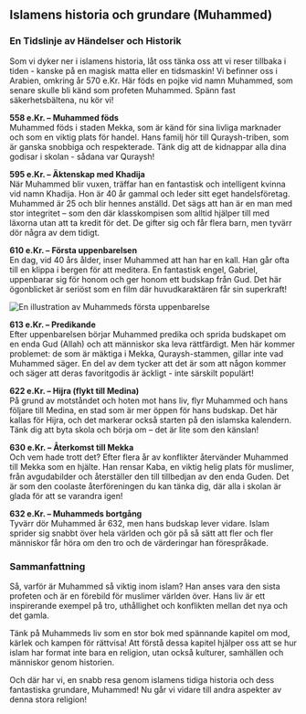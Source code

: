 ## Islamens historia och grundare (Muhammed)

### En Tidslinje av Händelser och Historik

Som vi dyker ner i islamens historia, låt oss tänka oss att vi reser tillbaka i tiden - kanske på en magisk matta eller en tidsmaskin! Vi befinner oss i Arabien, omkring år 570 e.Kr. Här föds en pojke vid namn Muhammed, som senare skulle bli känd som profeten Muhammed. Spänn fast säkerhetsbältena, nu kör vi!

**558 e.Kr. – Muhammed föds**  
Muhammed föds i staden Mekka, som är känd för sina livliga marknader och som en viktig plats för handel. Hans familj hör till Quraysh-triben, som är ganska snobbiga och respekterade. Tänk dig att de kidnappar alla dina godisar i skolan - sådana var Quraysh!

**595 e.Kr. – Äktenskap med Khadija**  
När Muhammed blir vuxen, träffar han en fantastisk och intelligent kvinna vid namn Khadija. Hon är 40 år gammal och leder sitt eget handelsföretag. Muhammed är 25 och blir hennes anställd. Det sägs att han är en man med stor integritet – som den där klasskompisen som alltid hjälper till med läxorna utan att ta kredit för det. De gifter sig och får flera barn, men tyvärr dör några av dem tidigt. 

**610 e.Kr. – Första uppenbarelsen**  
En dag, vid 40 års ålder, inser Muhammed att han har en kall. Han går ofta till en klippa i bergen för att meditera. En fantastisk engel, Gabriel, uppenbarar sig för honom och ger honom ett budskap från Gud. Det här ögonblicket är seriöst som en film där huvudkaraktären får sin superkraft!

![En illustration av Muhammeds första uppenbarelse](https://example.com/bild/muhammed_uppenbarelse.jpg)

**613 e.Kr. – Predikande**  
Efter uppenbarelsen börjar Muhammed predika och sprida budskapet om en enda Gud (Allah) och att människor ska leva rättfärdigt. Men här kommer problemet: de som är mäktiga i Mekka, Quraysh-stammen, gillar inte vad Muhammed säger. En del av dem tycker att det är som att någon kommer och säger att deras favoritgodis är äckligt - inte särskilt populärt!

**622 e.Kr. – Hijra (flykt till Medina)**  
På grund av motståndet och hoten mot hans liv, flyr Muhammed och hans följare till Medina, en stad som är mer öppen för hans budskap. Det här kallas för Hijra, och det markerar också starten på den islamska kalendern. Tänk dig att byta skola och börja om – det är lite som den känslan!

**630 e.Kr. – Återkomst till Mekka**  
Och vem hade trott det? Efter flera år av konflikter återvänder Muhammed till Mekka som en hjälte. Han rensar Kaba, en viktig helig plats för muslimer, från avgudabilder och återställer den till tillbedjan av den enda Guden. Det är som den coolaste återföreningen du kan tänka dig, där alla i skolan är glada för att se varandra igen!

**632 e.Kr. – Muhammeds bortgång**  
Tyvärr dör Muhammed år 632, men hans budskap lever vidare. Islam sprider sig snabbt över hela världen och gör på så sätt att fler och fler människor får höra om den tro och de värderingar han förespråkade. 

### Sammanfattning

Så, varför är Muhammed så viktig inom islam? Han anses vara den sista profeten och är en förebild för muslimer världen över. Hans liv är ett inspirerande exempel på tro, uthållighet och konflikten mellan det nya och det gamla. 

Tänk på Muhammeds liv som en stor bok med spännande kapitel om mod, kärlek och kampen för rättvisa! Att förstå dessa kapitel hjälper oss att se hur islam har format inte bara en religion, utan också kulturer, samhällen och människor genom historien. 

Och där har vi, en snabb resa genom islamens tidiga historia och dess fantastiska grundare, Muhammed! Nu går vi vidare till andra aspekter av denna stora religion!